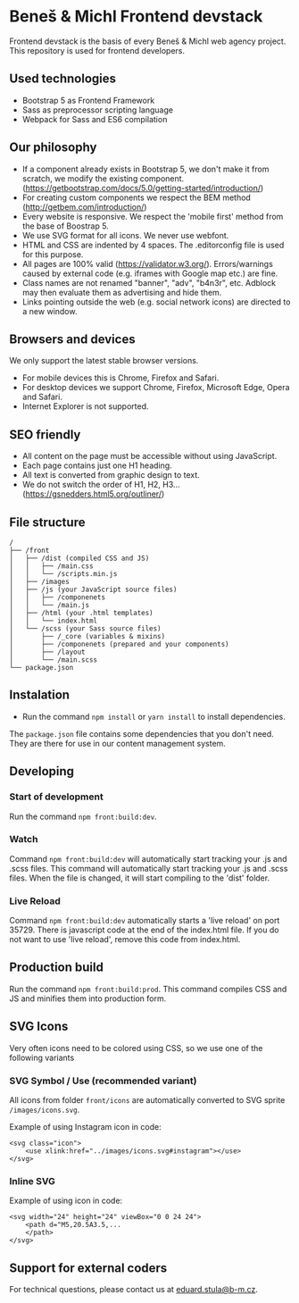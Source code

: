 # Beneš & Michl Frontend devstack

Frontend devstack is the basis of every Beneš & Michl web agency project. This repository is used for frontend developers.

## Used technologies

* Bootstrap 5 as Frontend Framework
* Sass as preprocessor scripting language
* Webpack for Sass and ES6 compilation

## Our philosophy

- If a component already exists in Bootstrap 5, we don't make it from scratch, we modify the existing component. (https://getbootstrap.com/docs/5.0/getting-started/introduction/)
- For creating custom components we respect the BEM method (http://getbem.com/introduction/)
- Every website is responsive. We respect the 'mobile first' method from the base of Boostrap 5.
- We use SVG format for all icons. We never use webfont.
- HTML and CSS are indented by 4 spaces. The .editorconfig file is used for this purpose.
- All pages are 100% valid (https://validator.w3.org/).
    Errors/warnings caused by external code (e.g. iframes with Google map etc.) are fine.
- Class names are not renamed "banner", "adv", "b4n3r", etc. Adblock may then evaluate them as advertising and hide them.
- Links pointing outside the web (e.g. social network icons) are directed to a new window.


## Browsers and devices
We only support the latest stable browser versions.
- For mobile devices this is Chrome, Firefox and Safari.
- For desktop devices we support Chrome, Firefox, Microsoft Edge, Opera and Safari.
- Internet Explorer is not supported.


## SEO friendly
- All content on the page must be accessible without using JavaScript.
- Each page contains just one H1 heading.
- All text is converted from graphic design to text.
- We do not switch the order of H1, H2, H3... (https://gsnedders.html5.org/outliner/)


## File structure

```
/
├── /front
│   ├── /dist (compiled CSS and JS)
│   │   ├── /main.css
│   │   └── /scripts.min.js
│   ├── /images
│   ├── /js (your JavaScript source files)
│   │   ├── /componenets
│   │   └── /main.js
│   ├── /html (your .html templates)
│   │   └── index.html
│   └── /scss (your Sass source files)
│       ├── /_core (variables & mixins)
│       ├── /componenets (prepared and your components)
│       ├── /layout
│       └── /main.scss
└── package.json
```

## Instalation
- Run the command ``npm install`` or ``yarn install`` to install dependencies.

The ``package.json`` file contains some dependencies that you don't need. They are there for use in our content management system.


## Developing

### Start of development
Run the command ``npm front:build:dev``.

### Watch
Command ``npm front:build:dev`` will automatically start tracking your .js and .scss files. This command will automatically start tracking your .js and .scss files. When the file is changed, it will start compiling to the 'dist' folder.

### Live Reload
Command ``npm front:build:dev`` automatically starts a 'live reload' on port 35729. There is javascript code at the end of the index.html file. If you do not want to use 'live reload', remove this code from index.html.

## Production build
Run the command ``npm front:build:prod``. This command compiles CSS and JS and minifies them into production form.

## SVG Icons

Very often icons need to be colored using CSS, so we use one of the following variants

### SVG Symbol / Use (recommended variant)
All icons from folder ``front/icons`` are automatically converted to SVG sprite ``/images/icons.svg``.

Example of using Instagram icon in code:
```
<svg class="icon">
    <use xlink:href="../images/icons.svg#instagram"></use>
</svg>
```

### Inline SVG

Example of using icon in code:
```
<svg width="24" height="24" viewBox="0 0 24 24">
    <path d="M5,20.5A3.5,...
    </path>
</svg>
```

## Support for external coders
For technical questions, please contact us at eduard.stula@b-m.cz.
